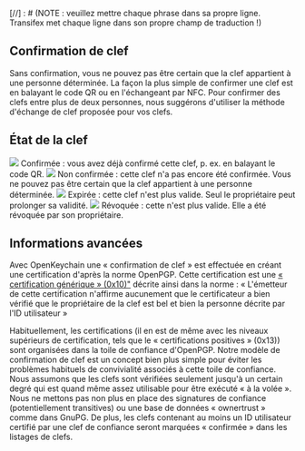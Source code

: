 [//] : # (NOTE : veuillez mettre chaque phrase dans sa propre ligne. Transifex met chaque ligne dans son propre champ de traduction !)

## Confirmation de clef
Sans confirmation, vous ne pouvez pas être certain que la clef appartient à une personne déterminée.
La façon la plus simple de confirmer une clef est en balayant le code QR ou en l'échangeant par NFC.
Pour confirmer des clefs entre plus de deux personnes, nous suggérons d'utiliser la méthode d'échange de clef proposée pour vos clefs.

## État de la clef

<img src="status_signature_verified_cutout_24dp"/>  
Confirmée : vous avez déjà confirmé cette clef, p. ex. en balayant le code QR.  
<img src="status_signature_unverified_cutout_24dp"/>  
Non confirmée : cette clef n'a pas encore été confirmée. Vous ne pouvez pas être certain que la clef appartient à une personne déterminée.  
<img src="status_signature_expired_cutout_24dp"/>  
Expirée : cette clef n'est plus valide. Seul le propriétaire peut prolonger sa validité.  
<img src="status_signature_revoked_cutout_24dp"/>  
Révoquée : cette n'est plus valide. Elle a été révoquée par son propriétaire.

## Informations avancées
Avec OpenKeychain une « confirmation de clef » est effectuée en créant une certification d'après la norme OpenPGP.
Cette certification est une [« certification générique » (0x10)"](http://tools.ietf.org/html/rfc4880#section-5.2.1) décrite ainsi dans la norme :
« L'émetteur de cette certification n'affirme aucunement que le certificateur a bien vérifié que le propriétaire de la clef est bel et bien la personne décrite par l'ID utilisateur »

Habituellement, les certifications (il en est de même avec les niveaux supérieurs de certification, tels que le « certifications positives » (0x13)) sont organisées dans la toile de confiance d'OpenPGP.
Notre modèle de confirmation de clef est un concept bien plus simple pour éviter les problèmes habituels de convivialité associés à cette toile de confiance.
Nous assumons que les clefs sont vérifiées seulement jusqu'à un certain degré qui est quand même assez utilisable pour être exécuté « à la volée ». 
Nous ne mettons pas non plus en place des signatures de confiance (potentiellement transitives) ou une base de données « ownertrust » comme dans GnuPG.
De plus, les clefs contenant au moins un ID utilisateur certifié par une clef de confiance seront marquées « confirmée » dans les listages de clefs.